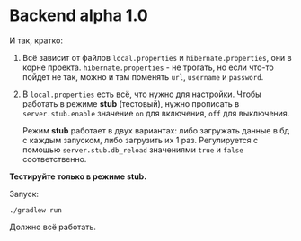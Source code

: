 # Backend alpha 1.0

И так, кратко:

1. Всё зависит от файлов ```local.properties``` и ```hibernate.properties```, 
они в корне проекта. ```hibernate.properties``` - не трогать, но если что-то 
пойдет не так, можно и там поменять ```url```, ```username``` и ```password```.
2. В ```local.properties``` есть всё, что нужно для настройки. Чтобы работать 
в режиме **stub** (тестовый), нужно прописать в ```server.stub.enable``` 
значение ```on``` для включения, ```off``` для выключения.

    Режим **stub** работает в двух вариантах: либо загружать данные в бд
    с каждым запуском, либо загрузить их 1 раз. Регулируется с помощью 
    ```server.stub.db_reload``` значениями ```true``` и ```false```  соответственно.

**Тестируйте только в режиме stub.**

Запуск: 
    
```./gradlew run```


Должно всё работать.